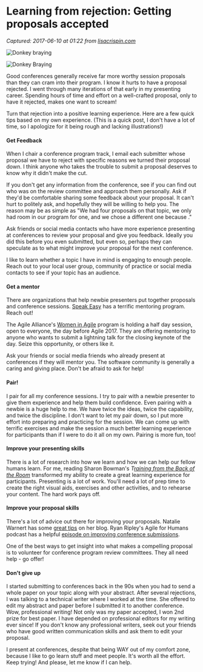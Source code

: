 # Learning from rejection: Getting proposals accepted

_Captured: 2017-06-10 at 01:22 from [lisacrispin.com](http://lisacrispin.com/2017/05/09/learning-rejection-getting-proposals-accepted/?utm_content=buffer12cba&utm_medium=social&utm_source=twitter.com&utm_campaign=buffer)_

![Donkey braying](http://lisacrispin.com/wp-content/uploads/2017/05/Screen-Shot-2017-05-09-at-1.02.22-PM.png)

![Donkey Braying](http://lisacrispin.com/wp-content/uploads/2017/05/Screen-Shot-2017-05-09-at-1.02.22-PM-500x500.png)

Good conferences generally receive far more worthy session proposals than they can cram into their program. I know it hurts to have a proposal rejected. I went through many iterations of that early in my presenting career. Spending hours of time and effort on a well-crafted proposal, only to have it rejected, makes one want to scream!

Turn that rejection into a positive learning experience. Here are a few quick tips based on my own experience. (This is a quick post, I don't have a lot of time, so I apologize for it being rough and lacking illustrations!)

#### Get Feedback

When I chair a conference program track, I email each submitter whose proposal we have to reject with specific reasons we turned their proposal down. I think anyone who takes the trouble to submit a proposal deserves to know why it didn't make the cut.

If you don't get any information from the conference, see if you can find out who was on the review committee and approach them personally. Ask if they'd be comfortable sharing some feedback about your proposal. It can't hurt to politely ask, and hopefully they will be willing to help you. The reason may be as simple as "We had four proposals on that topic, we only had room in our program for one, and we chose a different one because <fill in reason here>."

Ask friends or social media contacts who have more experience presenting at conferences to review your proposal and give you feedback. Ideally you did this before you even submitted, but even so, perhaps they can speculate as to what might improve your proposal for the next conference.

I like to learn whether a topic I have in mind is engaging to enough people. Reach out to your local user group, community of practice or social media contacts to see if your topic has an audience.

#### Get a mentor

There are organizations that help newbie presenters put together proposals and conference sessions. [Speak Easy](https://speaking-easy.com/) has a terrific mentoring program. Reach out!

The Agile Alliance's [Women in Agile](https://www.agilealliance.org/women-in-agile-2017/) program is holding a half day session, open to everyone, the day before Agile 2017. They are offering mentoring to anyone who wants to submit a lightning talk for the closing keynote of the day. Seize this opportunity, or others like it.

Ask your friends or social media friends who already present at conferences if they will mentor you. The software community is generally a caring and giving place. Don't be afraid to ask for help!

#### **Pair!**

I pair for all my conference sessions. I try to pair with a newbie presenter to give them experience and help them build confidence. Even pairing with a newbie is a huge help to me. We have twice the ideas, twice the capability, and twice the discipline. I don't want to let my pair down, so I put more effort into preparing and practicing for the session. We can come up with terrific exercises and make the session a much better learning experience for participants than if I were to do it all on my own. Pairing is more fun, too!

#### Improve your presenting skills

There is a lot of research into how we learn and how we can help our fellow humans learn. For me, reading Sharon Bowman's _T[raining from the Back of the Room](https://www.amazon.com/Training-Back-Room-Aside-Learn/dp/0787996629)_ transformed my ability to create a great learning experience for participants. Presenting is a lot of work. You'll need a lot of prep time to create the right visual aids, exercises and other activities, and to rehearse your content. The hard work pays off.

#### Improve your proposal skills

There's a lot of advice out there for improving your proposals. Natalie Warnert has some [great tips](http://nataliewarnert.com/agile-conference-proposal-submissions-tips-to-get-them-accepted/) on her blog. Ryan Ripley's Agile for Humans podcast has a helpful [episode on improving conference submissions](http://ryanripley.com/afh-032-how-to-improve-your-agile-conference-submissions-podcast/).

One of the best ways to get insight into what makes a compelling proposal is to volunteer for conference program review committees. They all need help - go offer!

#### Don't give up

I started submitting to conferences back in the 90s when you had to send a whole paper on your topic along with your abstract. After several rejections, I was talking to a technical writer where I worked at the time. She offered to edit my abstract and paper before I submitted it to another conference. Wow, professional writing! Not only was my paper accepted, I won 2nd prize for best paper. I have depended on professional editors for my writing ever since! If you don't know any professional writers, seek out your friends who have good written communication skills and ask them to edit your proposal.

I present at conferences, despite that being WAY out of my comfort zone, because I like to go learn stuff and meet people. It's worth all the effort. Keep trying! And please, let me know if I can help.
